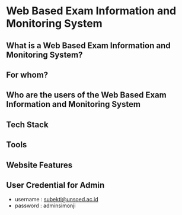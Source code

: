 # Web Based Exam Information and Monitoring System

## What is a Web Based Exam Information and Monitoring System?



## For whom?



## Who are the users of the Web Based Exam Information and Monitoring System



## Tech Stack



## Tools



## Website Features



## User Credential for Admin

- username : subekti@unsoed.ac.id
- password : adminsimonji
